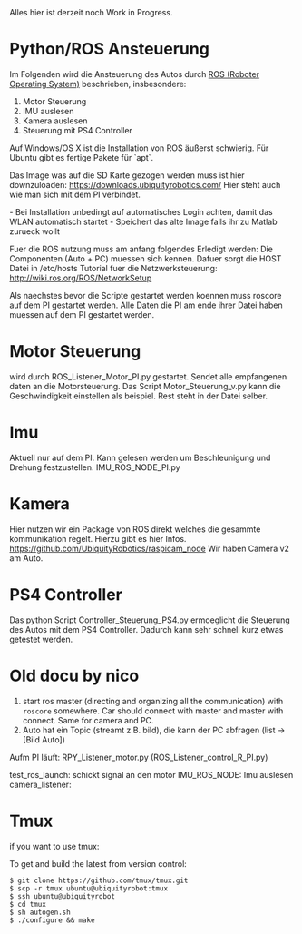 <aside class="warning">
    Alles hier ist derzeit noch Work in Progress.
</aside>

# Python/ROS Ansteuerung
Im Folgenden wird die Ansteuerung des Autos durch [ROS (Roboter Operating System)](http://www.ros.org/) beschrieben, insbesondere:

1. Motor Steuerung
2. IMU auslesen
3. Kamera auslesen
4. Steuerung mit PS4 Controller
<!-- 
    TODO: überarbeiten
Dazu wird Folgendes benoetigt :
1. Linux/Mac
2. Python
3. ROS Kinetic
4. Eventuell andere Packages wie z.B. OpenCV
 -->
<aside class="warning">
Auf Windows/OS X ist die Installation von ROS äußerst schwierig. Für Ubuntu gibt es fertige Pakete für `apt`.
</aside>

Das Image was auf die SD Karte gezogen werden muss ist hier downzuloaden: https://downloads.ubiquityrobotics.com/
Hier steht auch wie man sich mit dem PI verbindet.

<aside class="notice">
- Bei Installation unbedingt auf automatisches Login achten, damit das WLAN automatisch startet
- Speichert das alte Image falls ihr zu Matlab zurueck wollt
</aside>


Fuer die ROS nutzung muss am anfang folgendes Erledigt werden:
Die Componenten (Auto + PC) muessen sich kennen. Dafuer sorgt die HOST Datei in /etc/hosts
Tutorial fuer die Netzwerksteuerung: http://wiki.ros.org/ROS/NetworkSetup

Als naechstes bevor die Scripte gestartet werden koennen muss roscore auf dem PI gestartet werden. Alle Daten die PI am ende ihrer Datei haben muessen auf dem PI gestartet werden. 

 
# Motor Steuerung
wird durch ROS_Listener_Motor_PI.py gestartet. Sendet alle empfangenen daten an die Motorsteuerung.
Das Script Motor_Steuerung_v.py kann die Geschwindigkeit einstellen als beispiel. Rest steht in der Datei selber. 
# Imu
Aktuell nur auf dem PI. Kann gelesen werden um Beschleunigung und Drehung festzustellen. IMU_ROS_NODE_PI.py

# Kamera

Hier nutzen wir ein Package von ROS direkt welches die gesammte kommunikation regelt. Hierzu gibt es hier Infos.
https://github.com/UbiquityRobotics/raspicam_node
Wir haben Camera v2 am Auto.
# PS4 Controller
Das python Script Controller_Steuerung_PS4.py ermoeglicht die Steuerung des Autos mit dem PS4 Controller. Dadurch kann sehr schnell kurz etwas getestet werden.





# Old docu by nico
1. start ros master (directing and organizing all the communication) with `roscore` somewhere. Car should connect with master and master with connect. Same for camera and PC.
2. Auto hat ein Topic (streamt z.B. bild), die kann der PC abfragen (list -> [Bild Auto])

Aufm PI läuft:
RPY_Listener_motor.py (ROS_Listener_control_R_PI.py)

test_ros_launch: schickt signal an den motor
IMU_ROS_NODE: Imu auslesen
camera_listener: 






# Tmux
if you want to use tmux:

To get and build the latest from version control:

    $ git clone https://github.com/tmux/tmux.git
    $ scp -r tmux ubuntu@ubiquityrobot:tmux
    $ ssh ubuntu@ubiquityrobot
    $ cd tmux
    $ sh autogen.sh
    $ ./configure && make
